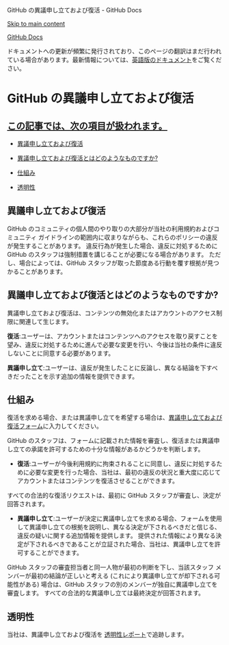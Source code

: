 GitHub の異議申し立ておよび復活 - GitHub Docs

[Skip to main content](#main-content)

[](/ja)[GitHub Docs](/ja)

ドキュメントへの更新が頻繁に発行されており、このページの翻訳はまだ行われている場合があります。最新情報については、[英語版のドキュメント](/en)をご覧ください。

GitHub の異議申し立ておよび復活
==========

[この記事では、次の項目が扱われます。](/site-policy/acceptable-use-policies/github-appeal-and-reinstatement#in-this-article)
----------

* [異議申し立ておよび復活](#異議申し立ておよび復活)

* [異議申し立ておよび復活とはどのようなものですか?](#異議申し立ておよび復活とはどのようなものですか)

* [仕組み](#仕組み)

* [透明性](#透明性)

[](#異議申し立ておよび復活)[]()異議申し立ておよび復活
----------

GitHub のコミュニティの個人間のやり取りの大部分が当社の利用規約およびコミュニティ ガイドラインの範囲内に収まりながらも、これらのポリシーの違反が発生することがあります。 違反行為が発生した場合、違反に対処するために GitHub のスタッフは強制措置を講じることが必要になる場合があります。 ただし、場合によっては、GitHub スタッフが取った節度ある行動を覆す根拠が見つかることがあります。

[](#異議申し立ておよび復活とはどのようなものですか)[]()異議申し立ておよび復活とはどのようなものですか?
----------

異議申し立ておよび復活は、コンテンツの無効化またはアカウントのアクセス制限に関連して生じます。

**復活**:ユーザーは、アカウントまたはコンテンツへのアクセスを取り戻すことを望み、違反に対処するために進んで必要な変更を行い、今後は当社の条件に違反しないことに同意する必要があります。

**異議申し立て**:ユーザーは、違反が発生したことに反論し、異なる結論を下すべきだったことを示す追加の情報を提供できます。

[](#仕組み)[]()仕組み
----------

復活を求める場合、または異議申し立てを希望する場合は、[異議申し立ておよび復活フォーム](https://support.github.com/contact/reinstatement)に入力してください。

GitHub のスタッフは、フォームに記載された情報を審査し、復活または異議申し立ての承諾を許可するための十分な情報があるかどうかを判断します。

* **復活**:ユーザーが今後利用規約に拘束されることに同意し、違反に対処するために必要な変更を行った場合、当社は、最初の違反の状況と重大度に応じてアカウントまたはコンテンツを復活させることができます。

すべての合法的な復活リクエストは、最初に GitHub スタッフが審査し、決定が回答されます。

* **異議申し立て**:ユーザーが決定に異議申し立てを求める場合、フォームを使用して異議申し立ての根拠を説明し、異なる決定が下されるべきだと信じる、違反の疑いに関する追加情報を提供します。 提供された情報により異なる決定が下されるべきであることが立証された場合、当社は、異議申し立てを許可することができます。

GitHub スタッフの審査担当者と同一人物が最初の判断を下し、当該スタッフ メンバーが最初の結論が正しいと考える (これにより異議申し立てが却下される可能性がある) 場合は、GitHub スタッフの別のメンバーが独自に異議申し立てを審査します。 すべての合法的な異議申し立ては最終決定が回答されます。

[](#透明性)[]()透明性
----------

当社は、異議申し立ておよび復活を [透明性レポート](https://github.blog/2022-01-27-2021-transparency-report/#Appeals_and_other_reinstatements)で追跡します。
